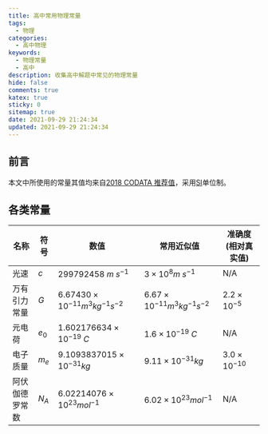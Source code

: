 ```yaml
---
title: 高中常用物理常量
tags:
  - 物理
categories:
  - 高中物理
keywords:
  - 物理常量
  - 高中
description: 收集高中解题中常见的物理常量
hide: false
comments: true
katex: true
sticky: 0
sitemap: true
date: 2021-09-29 21:24:34
updated: 2021-09-29 21:24:34
---
```


## 前言

本文中所使用的常量其值均来自[2018 CODATA 推荐值](https://codata.org/)，采用[SI](https://zh.wikipedia.org/wiki/%E5%9B%BD%E9%99%85%E5%8D%95%E4%BD%8D%E5%88%B6)单位制。

## 各类常量

| 名称           | 符号    | 数值                                        | 常用近似值                               | 准确度(相对真实值)    |
| -------------- | ------- | ------------------------------------------- | ---------------------------------------- | --------------------- |
| 光速           | $c$     | $299792458 \ m \ s^{-1}$                    | $3 \times 10^{8} m \ s^{-1}$             | $\text{N/A}$          |
| 万有引力常量   | $G$     | $6.67430 \times 10^{-11}m^{3}kg^{-1}s^{-2}$ | $6.67 \times 10^{-11}m^{3}kg^{-1}s^{-2}$ | $2.2 \times 10^{-5}$  |
| 元电荷         | $e_{0}$ | $1.602176634 \times 10^{-19} \ C$           | $1.6 \times 10^{-19} \ C$                | $\text{N/A}$          |
| 电子质量       | $m_{e}$ | $9.1093837015 \times 10^{-31} kg$           | $9.11 \times 10^{-31} kg$                | $3.0 \times 10^{-10}$ |
| 阿伏伽德罗常数 | $N_{A}$ | $6.02214076 \times 10^{23}mol^{-1}$         | $6.02 \times 10^{23}mol^{-1}$            | $\text{N/A}$          |
